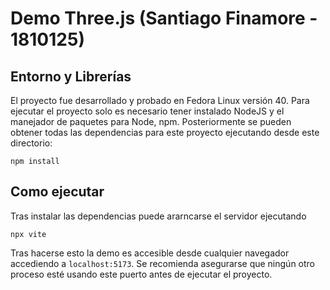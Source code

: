 # Demo Three.js (Santiago Finamore - 1810125)

## Entorno y Librerías

El proyecto fue desarrollado y probado en Fedora Linux versión 40. Para ejecutar el proyecto solo es necesario tener instalado NodeJS y el manejador de paquetes
para Node, npm. Posteriormente se pueden obtener todas las dependencias para este proyecto ejecutando desde este directorio:

```
npm install
```

## Como ejecutar

Tras instalar las dependencias puede ararncarse el servidor ejecutando

```
npx vite
```

Tras hacerse esto la demo es accesible desde cualquier navegador accediendo a `localhost:5173`. Se recomienda asegurarse que ningún otro proceso esté usando este puerto antes de ejecutar el proyecto.